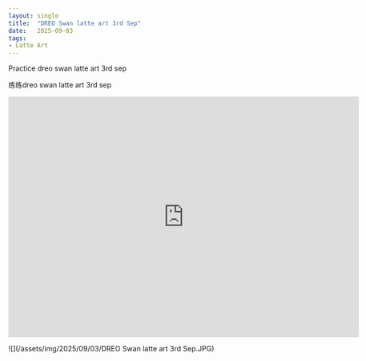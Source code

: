 ```yaml
---
layout: single
title:  "DREO Swan latte art 3rd Sep"
date:   2025-09-03
tags:
- Latte Art
---
```


Practice dreo swan latte art 3rd sep

练练dreo swan latte art 3rd sep

<div class="embed-container">
  <iframe
      src="https://www.youtube.com/embed/Igk1EPcvb7w"
      width="700"
      height="480"
      frameborder="0"
      allowfullscreen="true">
  </iframe>
</div>

![](/assets/img/2025/09/03/DREO Swan latte art 3rd Sep.JPG)

